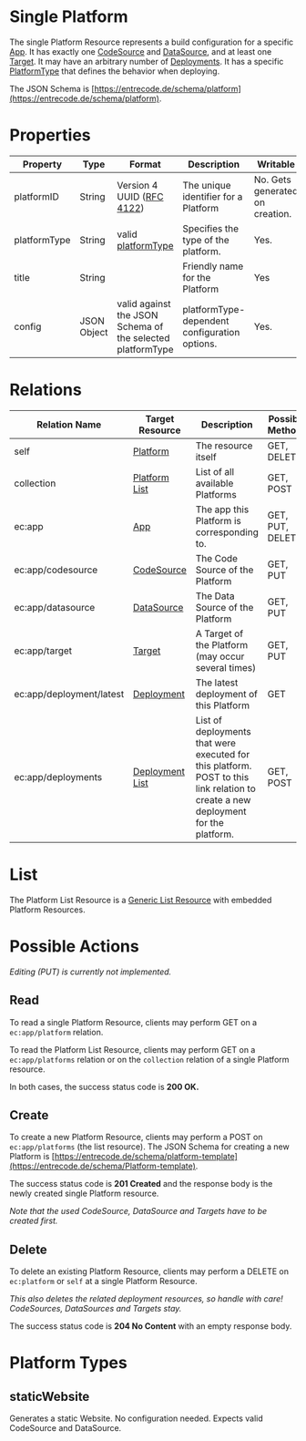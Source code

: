 # Single Platform

The single Platform Resource represents a build configuration for a specific [App](resource/app). It has exactly one [CodeSource](resource/codesource) and [DataSource](resource/datasource), and at least one [Target](resource/target). It may have an arbitrary number of [Deployments](resource/deployment#list).
It has a specific [PlatformType](#platform-types) that defines the behavior when deploying.

The JSON Schema is [https://entrecode.de/schema/platform](https://entrecode.de/schema/platform).

# Properties

| Property | Type | Format | Description | Writable |
|----------|------|--------|-------------|----------|
|platformID| String | Version 4 UUID ([RFC 4122](http://tools.ietf.org/html/rfc4122))| The unique identifier for a Platform | No. Gets generated on creation. |
|platformType| String | valid [platformType](#platform-types) | Specifies the type of the platform. | Yes. |
|title|String||Friendly name for the Platform|Yes|
|config| JSON Object | valid against the JSON Schema of the selected platformType | platformType-dependent configuration options. | Yes. |

# Relations

| Relation Name | Target Resource | Description |Possible Methods |
|---------------|-----------------|-------------|-----------------|
| self          | [Platform](#)| The resource itself | GET, DELETE |
| collection    | [Platform List](#list)| List of all available Platforms | GET, POST|
| ec:app | [App](resources/app) | The app this Platform is corresponding to. | GET, PUT, DELETE |
| ec:app/codesource | [CodeSource](resources/codesource) | The Code Source of the Platform | GET, PUT |
| ec:app/datasource | [DataSource](resources/datasource) | The Data Source of the Platform | GET, PUT |
| ec:app/target | [Target](resources/target) | A Target of the Platform (may occur several times) | GET, PUT |
| ec:app/deployment/latest | [Deployment](resources/deployment) | The latest deployment of this Platform | GET |
| ec:app/deployments | [Deployment List](resources/deployment#list) | List of deployments that were executed for this platform. POST to this link relation to create a new deployment for the platform. | GET, POST |

# List

The Platform List Resource is a [Generic List Resource](/#generic-list-resources) with embedded Platform Resources.

# Possible Actions

*Editing (PUT) is currently not implemented.* 

## Read

To read a single Platform Resource, clients may perform GET on a `ec:app/platform` relation.

To read the Platform List Resource, clients may perform GET on a `ec:app/platforms` relation or on the `collection` relation of a single Platform resource.

In both cases, the success status code is **200 OK.**

## Create

To create a new Platform Resource, clients may perform a POST on `ec:app/platforms` (the list resource). The JSON Schema for creating a new Platform is [https://entrecode.de/schema/platform-template](https://entrecode.de/schema/Platform-template). 

The success status code is **201 Created** and the response body is the newly created single Platform resource.

*Note that the used CodeSource, DataSource and Targets have to be created first.*

## Delete

To delete an existing Platform Resource, clients may perform a DELETE on `ec:platform` or `self` at a single Platform Resource.

*This also deletes the related deployment resources, so handle with care! CodeSources, DataSources and Targets stay.*

The success status code is **204 No Content** with an empty response body.

# Platform Types

## staticWebsite

Generates a static Website. No configuration needed. Expects valid CodeSource and DataSource.
